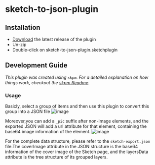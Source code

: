 # sketch-to-json-plugin

## Installation

- [Download](../../releases/latest/download/sketch-to-json-plugin.sketchplugin.zip) the latest release of the plugin
- Un-zip
- Double-click on sketch-to-json-plugin.sketchplugin

## Development Guide

_This plugin was created using `skpm`. For a detailed explanation on how things work, checkout the [skpm Readme](https://github.com/skpm/skpm/blob/master/README.md)._

### Usage
Basicly, select a group of items and then use this plugin to convert this group into a JSON file
![image](https://github.com/Dramalf/sketch-to-json-plugin/assets/43701793/f6ce33b6-db2b-42b7-9297-44076894c63b)

Moreover,you can add a `_pic` suffix after non-image elements, and the exported JSON will add a url attribute for that element, containing the base64 image information of the element.
![image](https://github.com/Dramalf/sketch-to-json-plugin/assets/43701793/cd675cae-714c-4e10-9a31-bb9b5b5029d6)

For the complete data structure, please refer to the `sketch-export.json` file.The coverImage attribute in the JSON structure is the base64 information of the cover image of the Sketch page, and the layersData attribute is the tree structure of its grouped layers.


